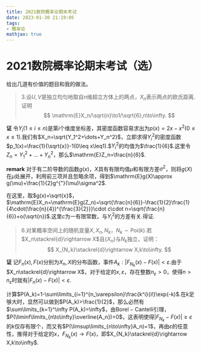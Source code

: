 ```yaml
---
title: 2021数院概率论期末考试
date: 2023-01-30 21:19:05
tags:
- 概率论
mathjax: true
---
```


# 2021数院概率论期末考试（选）

给出几道有价值的题目和我的做法。

> 3.设$U,V$是独立均匀地取自$n$维超立方体上的两点，$X_n$表示两点的欧氏距离.证明
> $$
> \mathrm{E}X_n/\sqrt{n}\to1/\sqrt{6},n\to\infty.
> $$

**证** 令$Y_i(1\leq i\leq n)$是第$i$个维度坐标差，其密度函数容易求出为$p(x)=2x-x^2(0\leq x\leq1).$我们有$X_n=\sqrt{Y_1^2+\dots+Y_n^2}$，立即求得$Y_i^2$的密度函数$p_1(x)=\frac{1}{\sqrt{x}}-1(0\leq x\leq1).$$Y_i^2$的均值为$\frac{1}{6}$.这里令$Z_n=Y_1^2+\dots+Y_n^2$，那么$\mathrm{E}Z_n=\frac{n}{6}$.

**remark** 对于有二阶导数的函数$g(x)$，$X$具有有限均值$\mu$和有限方差$\sigma^2$，则将$g(X)$在$\mu$处展开，利用前三项并且忽略余项，得到$\mathrm{E}g(X)\approx g(\mu)+\frac{1}{2}g^{"}(\mu)\sigma^2$.

在这里，取$g(x)=\sqrt{x}$，$\mathrm{E}X_n=\mathrm{E}g(Z_n)=\sqrt{\frac{n}{6}}-\frac{1}{2}\frac{1}{4\cdot(\frac{n}{4})^{\frac{3}{2}}}\cdot c\cdot n=\sqrt{\frac{n}{6}}+o(\sqrt{n})$.这里$c$为一有限常数，与$Y_i^2$的方差有关.得证.

> 6.对某概率空间上的随机变量$X,X_n,N_k$，$N_k\sim \mathrm{Poi}(k)$.若$X_n\stackrel{d}\rightarrow X$且$\{X_n\}$与$N_k$独立，证明：
> $$
> X_{N_k}\stackrel{d}\rightarrow X,k\to\infty.
> $$

**证** 记$F_n(x),F(x)$分别为$X_n,X$的分布函数，事件$A_k:|F_{N_k}(x)-F(x)|<\varepsilon$.由于$X_n\stackrel{d}\rightarrow X$，对于给定的$x,\varepsilon$，存在整数$n_\varepsilon>0$，使得$n>n_\varepsilon$时就有$|F_n(x)-F(x)|<\varepsilon$.

计算$P(A_k)=1-\sum\limits_{i=1}^{n_\varepsilon}\frac{k^i}{i!}\exp(-k)$.在$k$足够大时，显然可以做到$P(A_k)>\frac{1}{2}$，那么必然有$\sum\limits_{k=1}^\infty P(A_k)=\infty$，由$\mathrm{Borel-Cantelli}$引理，$P(\liminf\limits_{n\to\infty}\overline{A_n})=0$，这表明使得$|F_{N_k}-F(x)|\geq \varepsilon$的$k$仅存有限个，而又有$P(\limsup\limits_{n\to\infty}A_n)=1$，再由$\varepsilon$的任意性，推得对于给定的$x$，$F_{N_k}(x)\to F(x)$，即$X_{N_k}\stackrel{d}\rightarrow X,k\to\infty$.

